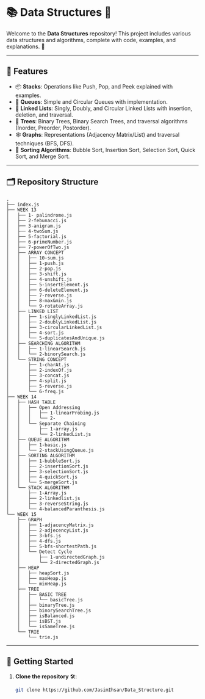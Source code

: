# 📚 Data Structures 🚀

Welcome to the **Data Structures** repository! This project includes various data structures and algorithms, complete with code, examples, and explanations. 🎉

---

## 🌟 Features

- 📦 **Stacks**: Operations like Push, Pop, and Peek explained with examples.
- 🚃 **Queues**: Simple and Circular Queues with implementation.
- 🔗 **Linked Lists**: Singly, Doubly, and Circular Linked Lists with insertion, deletion, and traversal.
- 🌲 **Trees**: Binary Trees, Binary Search Trees, and traversal algorithms (Inorder, Preorder, Postorder).
- 🕸️ **Graphs**: Representations (Adjacency Matrix/List) and traversal techniques (BFS, DFS).
- 🔄 **Sorting Algorithms**: Bubble Sort, Insertion Sort, Selection Sort, Quick Sort, and Merge Sort.

---

## 🗂️ Repository Structure

```
.
├── index.js
├── WEEK 13
│   ├── 1- palindrome.js
│   ├── 2-febunacci.js
│   ├── 3-anigram.js
│   ├── 4-twoSum.js
│   ├── 5-factorial.js
│   ├── 6-primeNumber.js
│   ├── 7-powerOfTwo.js
│   ├── ARRAY CONCEPT
│   │   ├── 10-sum.js
│   │   ├── 1-push.js
│   │   ├── 2-pop.js
│   │   ├── 3-shift.js
│   │   ├── 4-unshift.js
│   │   ├── 5-insertElement.js
│   │   ├── 6-deleteElement.js
│   │   ├── 7-reverse.js
│   │   ├── 8-max&min.js
│   │   └── 9-rotateArray.js
│   ├── LINKED LIST
│   │   ├── 1-singlyLinkedList.js
│   │   ├── 2-doublyLinkedList.js
│   │   ├── 3-circularLinkedList.js
│   │   ├── 4-sort.js
│   │   └── 5-duplicatesAndUnique.js
│   ├── SEARCHING ALGORITHM
│   │   ├── 1-linearSearch.js
│   │   └── 2-binorySearch.js
│   └── STRING CONCEPT
│       ├── 1-charAt.js
│       ├── 2-indexOf.js
│       ├── 3-concat.js
│       ├── 4-split.js
│       ├── 5-reverse.js
│       └── 6-freq.js
├── WEEK 14
│   ├── HASH TABLE
│   │   ├── Open Addressing
│   │   │   ├── 1-linearProbing.js
│   │   │   └── 2-
│   │   └── Separate Chaining
│   │       ├── 1-array.js
│   │       └── 2-linkedList.js
│   ├── QUEUE ALGORITHM
│   │   ├── 1-basic.js
│   │   └── 2-stackUsingQueue.js
│   ├── SORTING ALGORITHM
│   │   ├── 1-bubbleSort.js
│   │   ├── 2-insertionSort.js
│   │   ├── 3-selectionSort.js
│   │   ├── 4-quickSort.js
│   │   └── 5-mergeSort.js
│   └── STACK ALGORITHM
│       ├── 1-Array.js
│       ├── 2-linkedlist.js
│       ├── 3-reverseString.js
│       └── 4-balancedParanthesis.js
└── WEEK 15
    ├── GRAPH
    │   ├── 1-adjacencyMatrix.js
    │   ├── 2-adjecencyList.js
    │   ├── 3-bfs.js
    │   ├── 4-dfs.js
    │   ├── 5-bfs-shortestPath.js
    │   └── Detect Cycle
    │       ├── 1-undirectedGraph.js
    │       └── 2-directedGraph.js
    ├── HEAP
    │   ├── heapSort.js
    │   ├── maxHeap.js
    │   └── minHeap.js
    ├── TREE
    │   ├── BASIC TREE
    │   │   └── basicTree.js
    │   ├── binaryTree.js
    │   ├── binorySearchTree.js
    │   ├── isBalanced.js
    │   ├── isBST.js
    │   └── isSameTree.js
    └── TRIE
        └── trie.js
```

---

## 🚀 Getting Started

1. **Clone the repository** 🛠️:
   ```bash
   git clone https://github.com/JasimIhsan/Data_Structure.git
